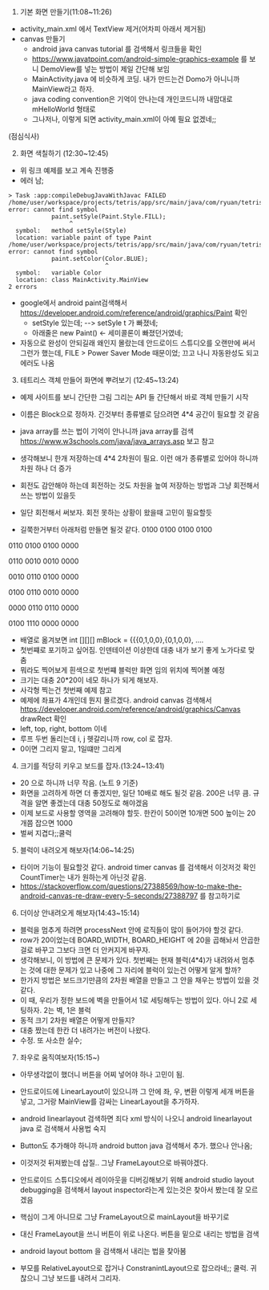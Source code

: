 1. 기본 화면 만들기(11:08~11:26)

- activity_main.xml 에서 TextView 제거(어차피 아래서 제거됨)
- canvas 만들기
  - android java canvas tutorial 를 검색해서 링크들을 확인
  - https://www.javatpoint.com/android-simple-graphics-example 를 보니 DemoView를 넣는 방법이 제일 간단해 보임
  - MainActivity.java 에 비슷하게 코딩. 내가 만드는건 Domo가 아니니까 MainView라고 하자.
  - java coding convention은 기억이 안나는데 개인코드니까 내맘대로 mHelloWorld 형태로 
  - 그나저나, 이렇게 되면 activity_main.xml이 아예 필요 없겠네;;

(점심식사)

2. 화면 색칠하기 (12:30~12:45)

- 위 링크 예제를 보고 계속 진행중
- 에러 남;
```
> Task :app:compileDebugJavaWithJavac FAILED
/home/user/workspace/projects/tetris/app/src/main/java/com/ryuan/tetris/MainActivity.java:32: error: cannot find symbol
            paint.setSyle(Paint.Style.FILL);
                 ^
  symbol:   method setSyle(Style)
  location: variable paint of type Paint
/home/user/workspace/projects/tetris/app/src/main/java/com/ryuan/tetris/MainActivity.java:33: error: cannot find symbol
            paint.setColor(Color.BLUE);
                           ^
  symbol:   variable Color
  location: class MainActivity.MainView
2 errors
```
- google에서 android paint검색해서 https://developer.android.com/reference/android/graphics/Paint 확인
  - setStyle 있는데; --> setSyle t 가 빠졌네;
  - 아래줄은 new Paint() <- 세미콜론이 빠졌던거였네;
- 자동으로 완성이 안되길래 왜인지 몰랐는데 안드로이드 스튜디오를 오랜만에 써서 그런가 했는데, FILE > Power Saver Mode 때문이었; 끄고 나니 자동완성도 되고 에러도 나옴

3. 테트리스 객체 만들어 화면에 뿌려보기 (12:45~13:24)

- 예제 사이트를 보니 간단한 그림 그리는 API 들 간단해서 바로 객체 만들기 시작
- 이름은 Block으로 정하자. 긴것부터 종류별로 담으려면 4*4 공간이 필요할 것 같음
- java array를 쓰는 법이 기억이 안나니까 java array를 검색 https://www.w3schools.com/java/java_arrays.asp 보고 참고
- 생각해보니 한개 저장하는데 4*4 2차원이 필요. 이런 애가 종류별로 있어야 하니까 차원 하나 더 증가
- 회전도 감안해야 하는데 회전하는 것도 차원을 높여 저장하는 방법과 그냥 회전해서 쓰는 방법이 있을듯
- 일단 회전해서 써보자. 회전 못하는 상황이 왔을때 고민이 필요할듯

- 길쭉한거부터 아래처럼 만들면 될것 같다.
0100
0100
0100
0100

0110
0100
0100
0000

0110
0010
0010
0000

0010
0110
0100
0000

0100
0110
0010
0000

0000
0110
0110
0000

0100
1110
0000
0000

- 배열로 옮겨보면
int [][][] mBlock = {{{0,1,0,0},{0,1,0,0}, ....
- 첫번쨰로 포기하고 싶어짐. 인덴테이션 이상한데 대충 내가 보기 좋게 노가다로 맞춤
- 뭐라도 찍어보게 흰색으로 첫번쨰 블럭만 화면 임의 위치에 찍어볼 예정
- 크기는 대충 20*20이 네모 하나가 되게 해보자.
- 사각형 찍는건 첫번째 예제 참고 
- 예제에 좌표가 4개인데 뭔지 몰르겠다. android canvas 검색해서 https://developer.android.com/reference/android/graphics/Canvas drawRect 확인
- left, top, right, bottom 이네
- 루프 두번 돌리는데 i, j 헷갈리니까 row, col 로 잡자.
- 0이면 그리지 말고, 1일떄만 그리게

4. 크기를 적당히 키우고 보드를 잡자.(13:24~13:41)
- 20 으로 하니까 너무 작음. (노트 9 기준)
- 화면을 고려하게 하면 더 좋겠지만, 일단 10배로 해도 될것 같음. 200은 너무 큼. 규격을 알면 좋겠는데 대충 50정도로 해야겠음
- 이제 보드로 사용할 영역을 고려해야 할듯. 한칸이 50이면 10개면 500 높이는 20개쯤 잡으면 1000
- 벌써 지겹다;;쿨럭

5. 블럭이 내려오게 해보자(14:06~14:25)
- 타이머 기능이 필요할것 같다. android timer canvas 를 검색해서 이것저것 확인 CountTimer는 내가 원하는게 아닌것 같음.
- https://stackoverflow.com/questions/27388569/how-to-make-the-android-canvas-re-draw-every-5-seconds/27388797 를 참고하기로

6. 더이상 안내려오게 해보자(14:43~15:14)
- 블럭을 멈추게 하려면 processNext 안에 로직들이 많이 들어가야 할것 같다.
- row가 20이었는데 BOARD_WIDTH, BOARD_HEIGHT 에 20을 곱해놔서 안곱한걸로 바꾸고 그보다 크면 더 안커지게 바꾸자.
- 생각해보니, 이 방법에 큰 문제가 있다. 첫번째는 현재 블럭(4*4)가 내려와서 멈추는 것에 대한 문제가 있고 나중에 그 자리에 블럭이 있는건 어떻게 알게 할까?
- 한가지 방법은 보드크기만큼의 2차원 배열을 만들고 그 안을 채우는 방법이 있을 것 같다.
- 이 때, 우리가 정한 보드에 벽을 만들어서 1로 세팅해두는 방법이 있다. 아니 2로 세팅하자. 2는 벽, 1은 블럭
- 동적 크기 2차원 배열은 어떻게 만들지?
- 대충 짰는데 한칸 더 내려가는 버전이 나왔다.
- 수정. 또 사소한 실수;

7. 좌우로 움직여보자(15:15~)
- 아무생각없이 했더니 버튼을 어찌 넣어야 하나 고민이 됨.
- 안드로이드에 LinearLayout이 있으니까 그 안에 좌, 우, 변환 이렇게 세개 버튼을 넣고, 그거랑 MainView를 감싸는 LinearLayout을 추가하자.
- android linearlayout 검색하면 죄다 xml 방식이 나오니 android linearlayout java 로 검색해서 사용법 숙지
- Button도 추가해야 하니까 android button java 검색해서 추가. 했으나 안나옴;

- 이것저것 뒤져봤는데 삽질.. 그냥 FrameLayout으로 바꿔야겠다.
- 안드로이드 스튜디오에서 레이아웃을 디버깅해보기 위해 android studio layout debugging을 검색해서 layout inspector라는게 있는것은 찾아서 봤는데 잘 모르겠음
- 핵심이 그게 아니므로 그냥 FrameLayout으로 mainLayout을 바꾸기로
- 대신 FrameLayout을 쓰니 버튼이 위로 나온다. 버튼을 밑으로 내리는 방법을 검색
- android layout bottom 을 검색해서 내리는 법을 찾아봄
- 부모를 RelativeLayout으로 잡거나 ConstranintLayout으로 잡으라네;; 쿨럭. 귀찮으니 그냥 보드를 내려서 그리자.

